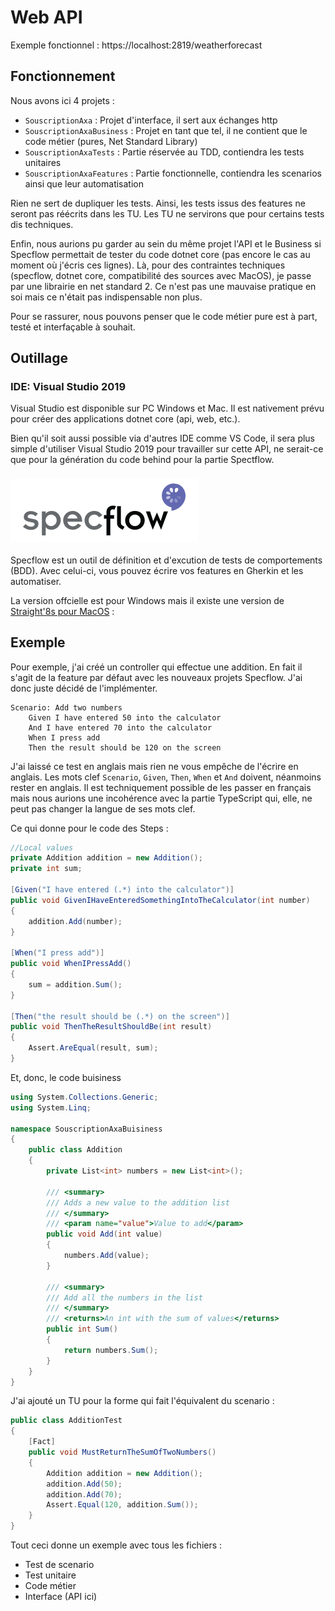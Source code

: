# Web API

Exemple fonctionnel : https://localhost:2819/weatherforecast

## Fonctionnement

Nous avons ici 4 projets :

- `SouscriptionAxa` : Projet d'interface, il sert aux échanges http
- `SouscriptionAxaBusiness` : Projet en tant que tel, il ne contient que le code métier (pures, Net Standard Library)
- `SouscriptionAxaTests` : Partie réservée au TDD, contiendra les tests unitaires
- `SouscriptionAxaFeatures` : Partie fonctionnelle, contiendra les scenarios ainsi que leur automatisation

Rien ne sert de dupliquer les tests. Ainsi, les tests issus des features ne seront pas réécrits dans les TU.
Les TU ne servirons que pour certains tests dis techniques.

Enfin, nous aurions pu garder au sein du même projet l'API et le Business si Specflow permettait de tester du code dotnet core (pas encore le cas au moment où j'écris ces lignes).
Là, pour des contraintes techniques (specflow, dotnet core, compatibilité des sources avec MacOS), je passe par une librairie en net standard 2. Ce n'est pas une mauvaise pratique en soi mais ce n'était pas indispensable non plus.

Pour se rassurer, nous pouvons penser que le code métier pure est à part, testé et interfaçable à souhait.

## Outillage

### IDE: Visual Studio 2019

Visual Studio est disponible sur PC Windows et Mac. Il est nativement prévu pour créer des applications dotnet core (api, web, etc.).

Bien qu'il soit aussi possible via d'autres IDE comme VS Code, il sera plus simple d'utiliser Visual Studio 2019 pour travailler sur cette API, ne serait-ce que pour la génération du code behind pour la partie Spectflow.

### [![sflogo](./img/SF_logo.png)](http://specflow.org)

Specflow est un outil de définition et d'excution de tests de comportements (BDD). Avec celui-ci, vous pouvez écrire vos features en Gherkin et les automatiser.

La version offcielle est pour Windows mais il existe une version de [Straight'8s pour MacOS](https://github.com/straighteight/SpecFlow-VS-Mac-Integration) :

## Exemple

Pour exemple, j'ai créé un controller qui effectue une addition. En fait il s'agit de la feature par défaut avec les nouveaux projets Specflow. J'ai donc juste décidé de l'implémenter.

```feature
Scenario: Add two numbers
    Given I have entered 50 into the calculator
    And I have entered 70 into the calculator
    When I press add
    Then the result should be 120 on the screen
```

J'ai laissé ce test en anglais mais rien ne vous empêche de l'écrire en anglais. Les mots clef `Scenario`, `Given`, `Then`, `When` et `And` doivent, néanmoins rester en anglais. Il est techniquement possible de les passer en français mais nous aurions une incohérence avec la partie TypeScript qui, elle, ne peut pas changer la langue de ses mots clef.

Ce qui donne pour le code des Steps :

```cs
//Local values
private Addition addition = new Addition();
private int sum;

[Given("I have entered (.*) into the calculator")]
public void GivenIHaveEnteredSomethingIntoTheCalculator(int number)
{
    addition.Add(number);
}

[When("I press add")]
public void WhenIPressAdd()
{
    sum = addition.Sum();
}

[Then("the result should be (.*) on the screen")]
public void ThenTheResultShouldBe(int result)
{
    Assert.AreEqual(result, sum);
}
```

Et, donc, le code buisiness

```cs
using System.Collections.Generic;
using System.Linq;

namespace SouscriptionAxaBuisiness
{
    public class Addition
    {
        private List<int> numbers = new List<int>();

        /// <summary>
        /// Adds a new value to the addition list
        /// </summary>
        /// <param name="value">Value to add</param>
        public void Add(int value)
        {
            numbers.Add(value);
        }

        /// <summary>
        /// Add all the numbers in the list
        /// </summary>
        /// <returns>An int with the sum of values</returns>
        public int Sum()
        {
            return numbers.Sum();
        }
    }
}
```

J'ai ajouté un TU pour la forme qui fait l'équivalent du scenario :

```cs
public class AdditionTest
{
    [Fact]
    public void MustReturnTheSumOfTwoNumbers()
    {
        Addition addition = new Addition();
        addition.Add(50);
        addition.Add(70);
        Assert.Equal(120, addition.Sum());
    }
}
```

Tout ceci donne un exemple avec tous les fichiers :

- Test de scenario
- Test unitaire
- Code métier
- Interface (API ici)
